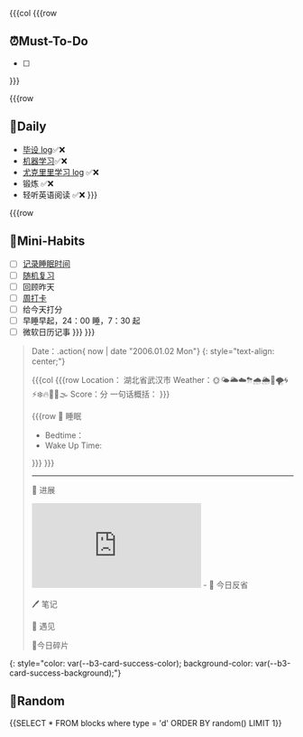

{{{col
{{{row
## ⏰Must-To-Do
* [ ] 


}}}


{{{row
## 📅Daily
* [毕设 log](siyuan://blocks/20210919001311-p1k7szh)✅❌
* [机器学习](siyuan://blocks/20211209095617-lyf3j1n)✅❌
* [尤克里里学习 log](siyuan://blocks/20211106124402-1wwcpb9) ✅❌
* 锻炼 ✅❌
* 轻听英语阅读 ✅❌
}}}


{{{row
## 🐣Mini-Habits
* [ ] [记录睡眠时间](siyuan://blocks/20210827100508-3mkmbeu)
* [ ] [随机复习](siyuan://blocks/20210722172300-eiqyduh)
* [ ] 回顾昨天
* [ ] [周打卡](siyuan://blocks/20210830231007-w7cvvku)
* [ ] 给今天打分
* [ ] 早睡早起，24：00 睡，7：30 起
* [ ] 微软日历记事
}}}
}}}

> Date：.action{ now | date "2006.01.02 Mon"}
> {: style="text-align: center;"}
>
> {{{col
> {{{row
> Location： 湖北省武汉市
> Weather：🌞🌤🌥☁️⛈🌧🌦🌈🌪🌀⚡❄️🔥🥶🌊🌫
> Score：分
> 一句话概括：
> }}}
>
> {{{row
> 🛌 睡眠
> * Bedtime：
> * Wake Up Time: 
>
> }}}
> }}}
> 
> ---
> 💪 进展
> <iframe src="http://127.0.0.1:6806/widgets/Clock-Pac" data-src="http://127.0.0.1:6806/widgets/Clock-Pac" data-subtype="widget" border="0" frameborder="no" framespacing="0" allowfullscreen="true"></iframe>
> - 
> 🧠 今日反省
> 
> 🖊 笔记
>
> 💌 遇见
> 
> 📸今日碎片
> 
{: style="color: var(--b3-card-success-color); background-color: var(--b3-card-success-background);"}


## 🎲Random

{{SELECT * FROM blocks where type = 'd' ORDER BY random() LIMIT 1}}